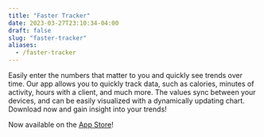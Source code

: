 ```yaml
---
title: "Faster Tracker"
date: 2023-03-27T23:10:34-04:00
draft: false
slug: "faster-tracker"
aliases:
  - /faster-tracker
---
```


Easily enter the numbers that matter to you and quickly see trends over time. Our app allows you to quickly track data, such as calories, minutes of activity, hours with a client, and much more. The values sync between your devices, and can be easily visualized with a dynamically updating chart. Download now and gain insight into your trends!

Now available on the [App Store](https://apps.apple.com/us/app/faster-tracker/id6446156353)!
